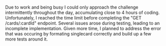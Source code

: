 Due to work and being busy I could only approach the challenge intermittently throughout the day, accumulating close to 4 hours of coding. Unfortunately, I reached the time limit before completing the "GET /cards/:cardId" endpoint. Several issues arose during testing, leading to an incomplete implementation. Given more time, I planned to address the error that was occuring by formating singlecard correctly and build up a few more tests around it. 